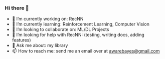 ### Hi there 👋

- 🔭 I’m currently working on: RecNN
- 🌱 I’m currently learning: Reinforcement Learning, Computer Vision
- 👯 I’m looking to collaborate on: ML/DL Projects
- 🤔 I’m looking for help with RecNN: (testing, writing docs, adding features)
- 💬 Ask me about: my library
- 📫 How to reach me: send me an email over at awarebayes@gmail.com
